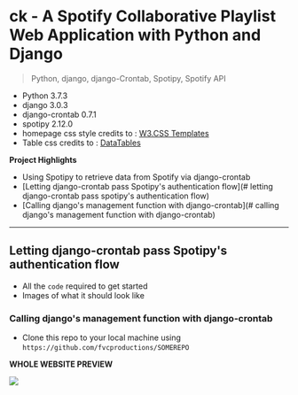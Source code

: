 # ck - A Spotify Collaborative Playlist Web Application with Python and Django

> Python, django, django-Crontab, Spotipy, Spotify API

- Python 3.7.3
- django 3.0.3
- django-crontab 0.7.1
- spotipy 2.12.0
- homepage css style credits to : <a href="https://www.w3schools.com/w3css/w3css_templates.asp" target="_blank">W3.CSS Templates</a>
- Table css credits to : <a href="https://datatables.net/" target="_blank">DataTables</a>

**Project Highlights**

- Using Spotipy to retrieve data from Spotify via django-crontab
- [Letting django-crontab pass Spotipy's authentication flow](# letting django-crontab pass spotipy's authentication flow)
- [Calling django's management function with django-crontab](# calling django's management function with django-crontab)
---

## Letting django-crontab pass Spotipy's authentication flow

- All the `code` required to get started
- Images of what it should look like

### Calling django's management function with django-crontab

- Clone this repo to your local machine using `https://github.com/fvcproductions/SOMEREPO`

**WHOLE WEBSITE PREVIEW**

<img src="https://github.com/TheKermitFrog/ck/blob/master/whole_website_view.png">
